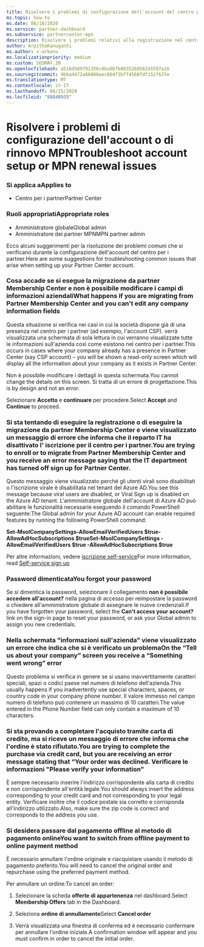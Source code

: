 ```yaml
---
title: Risolvere i problemi di configurazione dell'account del centro per i partner o del rinnovo MPN
ms.topic: how-to
ms.date: 08/18/2020
ms.service: partner-dashboard
ms.subservice: partnercenter-mpn
description: Risolvere i problemi relativi alla registrazione nel centro per i partner
author: ArpithaKanuganti
ms.author: v-arkanu
ms.localizationpriority: medium
ms.custom: SEOMAY.20
ms.openlocfilehash: a516d569791356c4ba967b8835268562d1597a16
ms.sourcegitcommit: 9bbad472a86086eec684f3b7f4568fdf152f625e
ms.translationtype: MT
ms.contentlocale: it-IT
ms.lasthandoff: 08/25/2020
ms.locfileid: "88848935"
---
```

# <a name="troubleshoot-account-setup-or-mpn-renewal-issues"></a><span data-ttu-id="7204f-103">Risolvere i problemi di configurazione dell'account o di rinnovo MPN</span><span class="sxs-lookup"><span data-stu-id="7204f-103">Troubleshoot account setup or MPN renewal issues</span></span>

### <a name="applies-to"></a><span data-ttu-id="7204f-104">Si applica a</span><span class="sxs-lookup"><span data-stu-id="7204f-104">Applies to</span></span>

- <span data-ttu-id="7204f-105">Centro per i partner</span><span class="sxs-lookup"><span data-stu-id="7204f-105">Partner Center</span></span>
 
### <a name="appropriate-roles"></a><span data-ttu-id="7204f-106">Ruoli appropriati</span><span class="sxs-lookup"><span data-stu-id="7204f-106">Appropriate roles</span></span>

- <span data-ttu-id="7204f-107">Amministratore globale</span><span class="sxs-lookup"><span data-stu-id="7204f-107">Global admin</span></span>
- <span data-ttu-id="7204f-108">Amministratore dei partner MPN</span><span class="sxs-lookup"><span data-stu-id="7204f-108">MPN partner admin</span></span> 
 

<span data-ttu-id="7204f-109">Ecco alcuni suggerimenti per la risoluzione dei problemi comuni che si verificano durante la configurazione dell'account del centro per i partner.</span><span class="sxs-lookup"><span data-stu-id="7204f-109">Here are some suggestions for troubleshooting common issues that arise when setting up your Partner Center account.</span></span>

### <a name="what-happens-if-you-are-migrating-from-partner-membership-center-and-you-cant-edit-any-company-information-fields"></a><span data-ttu-id="7204f-110">Cosa accade se si esegue la migrazione da partner Membership Center e non è possibile modificare i campi di informazioni aziendali</span><span class="sxs-lookup"><span data-stu-id="7204f-110">What happens if you are migrating from Partner Membership Center and you can't edit any company information fields</span></span>

<span data-ttu-id="7204f-111">Questa situazione si verifica nei casi in cui la società dispone già di una presenza nel centro per i partner (ad esempio, l'account CSP). verrà visualizzata una schermata di sola lettura in cui verranno visualizzate tutte le informazioni sull'azienda così come esistono nel centro per i partner.</span><span class="sxs-lookup"><span data-stu-id="7204f-111">This occurs in cases where your company already has a presence in Partner Center (say CSP account) – you will be shown a read-only screen which will display all the information about your company as it exists in Partner Center.</span></span>

<span data-ttu-id="7204f-112">Non è possibile modificare i dettagli in questa schermata.</span><span class="sxs-lookup"><span data-stu-id="7204f-112">You cannot change the details on this screen.</span></span> <span data-ttu-id="7204f-113">Si tratta di un errore di progettazione.</span><span class="sxs-lookup"><span data-stu-id="7204f-113">This is by design and not an error.</span></span>

<span data-ttu-id="7204f-114">Selezionare **Accetto** e **continuare** per procedere.</span><span class="sxs-lookup"><span data-stu-id="7204f-114">Select **Accept** and **Continue** to proceed.</span></span>

### <a name="you-are-trying-to-enroll-or-to-migrate-from-partner-membership-center-and-you-receive-an-error-message-saying-that-the-it-department-has-turned-off-sign-up-for-partner-center"></a><span data-ttu-id="7204f-115">Si sta tentando di eseguire la registrazione o di eseguire la migrazione da partner Membership Center e viene visualizzato un messaggio di errore che informa che il reparto IT ha disattivato l' **iscrizione per il centro per i partner**.</span><span class="sxs-lookup"><span data-stu-id="7204f-115">You are trying to enroll or to migrate from Partner Membership Center and you receive an error message saying that the IT department has turned off **sign up for Partner Center**.</span></span> 

<span data-ttu-id="7204f-116">Questo messaggio viene visualizzato perché gli utenti virali sono disabilitati o l'iscrizione virale è disabilitata nel tenant del Azure AD.</span><span class="sxs-lookup"><span data-stu-id="7204f-116">You see this message because viral users are disabled, or Viral Sign up is disabled on the Azure AD tenant.</span></span> <span data-ttu-id="7204f-117">L'amministratore globale dell'account di Azure AD può abilitare le funzionalità necessarie eseguendo il comando PowerShell seguente:</span><span class="sxs-lookup"><span data-stu-id="7204f-117">The Global admin for your Azure AD account can enable required features by running the following PowerShell command:</span></span>

<span data-ttu-id="7204f-118">**Set-MsolCompanySettings-AllowEmailVerifiedUsers $true-AllowAdHocSubscriptions $true**</span><span class="sxs-lookup"><span data-stu-id="7204f-118">**Set-MsolCompanySettings -AllowEmailVerifiedUsers $true -AllowAdHocSubscriptions $true**</span></span>

<span data-ttu-id="7204f-119">Per altre informazioni, vedere [iscrizione self-service](https://docs.microsoft.com/azure/active-directory/users-groups-roles/directory-self-service-signup)</span><span class="sxs-lookup"><span data-stu-id="7204f-119">For more information, read [Self-service sign up](https://docs.microsoft.com/azure/active-directory/users-groups-roles/directory-self-service-signup)</span></span>

### <a name="you-forgot-your-password"></a><span data-ttu-id="7204f-120">Password dimenticata</span><span class="sxs-lookup"><span data-stu-id="7204f-120">You forgot your password</span></span>

<span data-ttu-id="7204f-121">Se si dimentica la password, selezionare il collegamento **non è possibile accedere all'account?** nella pagina di accesso per reimpostare la password o chiedere all'amministratore globale di assegnare le nuove credenziali.</span><span class="sxs-lookup"><span data-stu-id="7204f-121">If you have forgotten your password, select the **Can't access your account?** link on the sign-in page to reset your password, or ask your Global admin to assign you new credentials.</span></span>

### <a name="on-the-tell-us-about-your-company-screen-you-receive-a-something-went-wrong-error"></a><span data-ttu-id="7204f-122">Nella schermata "informazioni sull'azienda" viene visualizzato un errore che indica che si è verificato un problema</span><span class="sxs-lookup"><span data-stu-id="7204f-122">On the “Tell us about your company” screen you receive a “Something went wrong” error</span></span>

<span data-ttu-id="7204f-123">Questo problema si verifica in genere se si usano inavvertitamente caratteri speciali, spazi o codici paese nel numero di telefono dell'azienda.</span><span class="sxs-lookup"><span data-stu-id="7204f-123">This usually happens if you inadvertently use special characters, spaces, or country code in your company phone number.</span></span> <span data-ttu-id="7204f-124">Il valore immesso nel campo numero di telefono può contenere un massimo di 10 caratteri.</span><span class="sxs-lookup"><span data-stu-id="7204f-124">The value entered in the Phone Number field can only contain a maximum of 10 characters.</span></span>

### <a name="you-are-trying-to-complete-the-purchase-via-credit-card-but-you-are-receiving-an-error-message-stating-that-your-order-was-declined-please-verify-your-information"></a><span data-ttu-id="7204f-125">Si sta provando a completare l'acquisto tramite carta di credito, ma si riceve un messaggio di errore che informa che l'ordine è stato rifiutato.</span><span class="sxs-lookup"><span data-stu-id="7204f-125">You are trying to complete the purchase via credit card, but you are receiving an error message stating that “Your order was declined.</span></span> <span data-ttu-id="7204f-126">Verificare le informazioni "</span><span class="sxs-lookup"><span data-stu-id="7204f-126">Please verify your information”</span></span>

<span data-ttu-id="7204f-127">È sempre necessario inserire l'indirizzo corrispondente alla carta di credito e non corrispondente all'entità legale.</span><span class="sxs-lookup"><span data-stu-id="7204f-127">You should always insert the address corresponding to your credit card and not corresponding to your legal entity.</span></span> <span data-ttu-id="7204f-128">Verificare inoltre che il codice postale sia corretto e corrisponda all'indirizzo utilizzato.</span><span class="sxs-lookup"><span data-stu-id="7204f-128">Also, make sure the zip code is correct and corresponds to the address you use.</span></span>

### <a name="you-want-to-switch-from-offline-payment-to-online-payment-method"></a><span data-ttu-id="7204f-129">Si desidera passare dal pagamento offline al metodo di pagamento online</span><span class="sxs-lookup"><span data-stu-id="7204f-129">You want to switch from offline payment to online payment method</span></span> 

<span data-ttu-id="7204f-130">È necessario annullare l'ordine originale e riacquistare usando il metodo di pagamento preferito.</span><span class="sxs-lookup"><span data-stu-id="7204f-130">You will need to cancel the original order and repurchase using the preferred payment method.</span></span>

<span data-ttu-id="7204f-131">Per annullare un ordine:</span><span class="sxs-lookup"><span data-stu-id="7204f-131">To cancel an order:</span></span>

1. <span data-ttu-id="7204f-132">Selezionare la scheda **offerte di appartenenza** nel dashboard.</span><span class="sxs-lookup"><span data-stu-id="7204f-132">Select **Membership Offers** tab in the Dashboard.</span></span>

2. <span data-ttu-id="7204f-133">Seleziona **ordine di annullamento**</span><span class="sxs-lookup"><span data-stu-id="7204f-133">Select **Cancel order**</span></span>

3. <span data-ttu-id="7204f-134">Verrà visualizzata una finestra di conferma ed è necessario confermare per annullare l'ordine iniziale.</span><span class="sxs-lookup"><span data-stu-id="7204f-134">A confirmation window will appear and you must confirm in order to cancel the initial order.</span></span>
